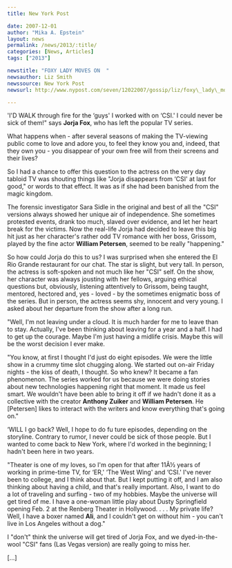 ```yaml
---
title: New York Post

date: 2007-12-01
author: "Mika A. Epstein"
layout: news
permalink: /news/2013/:title/
categories: [News, Articles]
tags: ["2013"]

newstitle: "FOXY LADY MOVES ON  "
newsauthor: Liz Smith  
newssource: New York Post  
newsurl: http://www.nypost.com/seven/12022007/gossip/liz/foxy\_lady\_moves\_on\_670812.htm?page=0  

---
```


'I'D WALK through fire for the &#8216;guys' I worked with on &#8216;CSI.' I could never be sick of them!" says **Jorja Fox**, who has left the popular TV series.

What happens when - after several seasons of making the TV-viewing public come to love and adore you, to feel they know you and, indeed, that they own you - you disappear of your own free will from their screens and their lives?

So I had a chance to offer this question to the actress on the very day tabloid TV was shouting things like "Jorja disappears from &#8216;CSI' at last for good," or words to that effect. It was as if she had been banished from the magic kingdom.

The forensic investigator Sara Sidle in the original and best of all the "CSI" versions always showed her unique air of independence. She sometimes protested events, drank too much, slaved over evidence, and let her heart break for the victims. Now the real-life Jorja had decided to leave this big hit just as her character's rather odd TV romance with her boss, Grissom, played by the fine actor **William Petersen**, seemed to be really "happening."

So how could Jorja do this to us? I was surprised when she entered the El Rio Grande restaurant for our chat. The star is slight, but very tall. In person, the actress is soft-spoken and not much like her "CSI" self. On the show, her character was always jousting with her fellows, arguing ethical questions but, obviously, listening attentively to Grissom, being taught, mentored, hectored and, yes - loved - by the sometimes enigmatic boss of the series. But in person, the actress seems shy, innocent and very young. I asked about her departure from the show after a long run.

"Well, I'm not leaving under a cloud. It is much harder for me to leave than to stay. Actually, I've been thinking about leaving for a year and a half. I had to get up the courage. Maybe I'm just having a midlife crisis. Maybe this will be the worst decision I ever make.

"You know, at first I thought I'd just do eight episodes. We were the little show in a crummy time slot chugging along. We started out on-air Friday nights - the kiss of death, I thought. So who knew? It became a fan phenomenon. The series worked for us because we were doing stories about new technologies happening right that moment. It made us feel smart. We wouldn't have been able to bring it off if we hadn't done it as a collective with the creator **Anthony Zuiker** and **William Petersen**. He [Petersen] likes to interact with the writers and know everything that's going on."

&#8216;WILL I go back? Well, I hope to do fu ture episodes, depending on the storyline. Contrary to rumor, I never could be sick of those people. But I wanted to come back to New York, where I'd worked in the beginning; I hadn't been here in two years.

"Theater is one of my loves, so I'm open for that after 11Â½ years of working in prime-time TV, for &#8216;ER,' &#8216;The West Wing' and &#8216;CSI.' I've never been to college, and I think about that. But I kept putting it off, and I am also thinking about having a child, and that's really important. Also, I want to do a lot of traveling and surfing - two of my hobbies. Maybe the universe will get tired of me. I have a one-woman little play about Dusty Springfield opening Feb. 2 at the Renberg Theater in Hollywood. . . . My private life? Well, I have a boxer named **Ali**, and I couldn't get on without him - you can't live in Los Angeles without a dog."

I "don't" think the universe will get tired of Jorja Fox, and we dyed-in-the-wool "CSI" fans (Las Vegas version) are really going to miss her.

[...]


